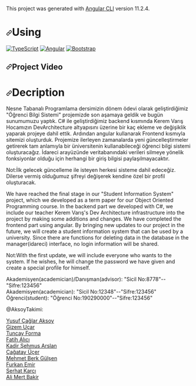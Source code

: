 This project was generated with [Angular CLI](https://github.com/angular/angular-cli) version 11.2.4.

<h1><a id="user-content-using" class="anchor" aria-hidden="true" href="#using"><svg class="octicon octicon-link" viewBox="0 0 16 16" version="1.1" width="16" height="16" aria-hidden="true"><path fill-rule="evenodd" d="M7.775 3.275a.75.75 0 001.06 1.06l1.25-1.25a2 2 0 112.83 2.83l-2.5 2.5a2 2 0 01-2.83 0 .75.75 0 00-1.06 1.06 3.5 3.5 0 004.95 0l2.5-2.5a3.5 3.5 0 00-4.95-4.95l-1.25 1.25zm-4.69 9.64a2 2 0 010-2.83l2.5-2.5a2 2 0 012.83 0 .75.75 0 001.06-1.06 3.5 3.5 0 00-4.95 0l-2.5 2.5a3.5 3.5 0 004.95 4.95l1.25-1.25a.75.75 0 00-1.06-1.06l-1.25 1.25a2 2 0 01-2.83 0z"></path></svg></a>Using</h1>

<p><a href="https://www.typescriptlang.org/" rel="nofollow"><img src="https://camo.githubusercontent.com/6cf9abe9d706421df40ff4feff208a5728df2b77f9eb21f24d09df00a0d69203/68747470733a2f2f696d672e736869656c64732e696f2f62616467652f547970655363726970742d3030374143433f7374796c653d666f722d7468652d6261646765266c6f676f3d74797065736372697074266c6f676f436f6c6f723d7768697465" alt="TypeScript" data-canonical-src="https://img.shields.io/badge/TypeScript-007ACC?style=for-the-badge&amp;logo=typescript&amp;logoColor=white" style="max-width:100%;"></a>
<a href="https://angular.io/" rel="nofollow"><img src="https://camo.githubusercontent.com/29026b68c52288230bf32bc2268e47e5c3b81dba23106fb062fcc0541f8e9529/68747470733a2f2f696d672e736869656c64732e696f2f62616467652f416e67756c61722d4444303033313f7374796c653d666f722d7468652d6261646765266c6f676f3d616e67756c6172266c6f676f436f6c6f723d7768697465" alt="Angular" data-canonical-src="https://img.shields.io/badge/Angular-DD0031?style=for-the-badge&amp;logo=angular&amp;logoColor=white" style="max-width:100%;"></a>
<a href="https://getbootstrap.com/docs/" rel="nofollow"><img src="https://camo.githubusercontent.com/b13ed67c809178963ce9d538175b02649800772be1ce0cb02da5879e5614e236/68747470733a2f2f696d672e736869656c64732e696f2f62616467652f426f6f7473747261702d3536334437433f7374796c653d666f722d7468652d6261646765266c6f676f3d626f6f747374726170266c6f676f436f6c6f723d7768697465" alt="Bootstrap" data-canonical-src="https://img.shields.io/badge/Bootstrap-563D7C?style=for-the-badge&amp;logo=bootstrap&amp;logoColor=white" style="max-width:100%;"></a></p>

<h2><a id="user-content-projects-youtube-video-" class="anchor" aria-hidden="true" href="#projects-youtube-video-"><svg class="octicon octicon-link" viewBox="0 0 16 16" version="1.1" width="16" height="16" aria-hidden="true"><path fill-rule="evenodd" d="M7.775 3.275a.75.75 0 001.06 1.06l1.25-1.25a2 2 0 112.83 2.83l-2.5 2.5a2 2 0 01-2.83 0 .75.75 0 00-1.06 1.06 3.5 3.5 0 004.95 0l2.5-2.5a3.5 3.5 0 00-4.95-4.95l-1.25 1.25zm-4.69 9.64a2 2 0 010-2.83l2.5-2.5a2 2 0 012.83 0 .75.75 0 001.06-1.06 3.5 3.5 0 00-4.95 0l-2.5 2.5a3.5 3.5 0 004.95 4.95l1.25-1.25a.75.75 0 00-1.06-1.06l-1.25 1.25a2 2 0 01-2.83 0z"></path></svg></a>Project Video</h2>


<h1><a id="user-content-using" class="anchor" aria-hidden="true" href="#using"><svg class="octicon octicon-link" viewBox="0 0 16 16" version="1.1" width="16" height="16" aria-hidden="true"><path fill-rule="evenodd" d="M7.775 3.275a.75.75 0 001.06 1.06l1.25-1.25a2 2 0 112.83 2.83l-2.5 2.5a2 2 0 01-2.83 0 .75.75 0 00-1.06 1.06 3.5 3.5 0 004.95 0l2.5-2.5a3.5 3.5 0 00-4.95-4.95l-1.25 1.25zm-4.69 9.64a2 2 0 010-2.83l2.5-2.5a2 2 0 012.83 0 .75.75 0 001.06-1.06 3.5 3.5 0 00-4.95 0l-2.5 2.5a3.5 3.5 0 004.95 4.95l1.25-1.25a.75.75 0 00-1.06-1.06l-1.25 1.25a2 2 0 01-2.83 0z"></path></svg></a>Decription</h1>


Nesne Tabanalı Programlama dersimizin dönem ödevi olarak geliştirdiğimiz "Öğrenci Bilgi Sistemi" projemizde son aşamaya geldik ve bugün sunumumuzu yaptık.
C# ile geliştirdiğimiz backend kısmında Kerem Varış Hocamızın DevArchitecture altyapısını üzerine bir kaç ekleme ve değişiklik yaparak projeye dahil ettik. Ardından angular kullanarak Frontend kısmıyla sitemizi oluşturduk.
Projemize ilerleyen zamanalarda yeni güncelleştirmeler getirerek tam anlamıyla bir üniversitenin kullanabileceği öğrenci bilgi sistemi oluşturacağız.
İdareci arayüzünde veritabanındaki verileri silmeye yönelik fonksiyonlar olduğu için herhangi bir giriş bilgisi paylaşılmayacaktır.

Not:İlk gelecek güncelleme ile isteyen herkesi sisteme dahil edeceğiz. Dilerse vermiş olduğumuz şifreyi değişerek kendine özel bir profil oluşturacak.

We have reached the final stage in our "Student Information System" project, which we developed as a term paper for our Object Oriented Programming course. 
In the backend part we developed with C#, we include our teacher Kerem Varış's Dev Architecture infrastructure into the project by making some additions and changes. We have completed the frontend part using angular. 
By bringing new updates to our project in the future, we will create a student information system that can be used by a university. 
Since there are functions for deleting data in the database in the manager(idareci) interface, no login information will be shared. 

Not:With the first update, we will include everyone who wants to the system. If he wishes, he will change the password we have given and create a special profile for himself. 


Akademisyen(academician)/Danışman(advisor): "Sicil No:8778"--"Sifre:123456"		      
Akademisyen(academician): "Sicil No:12348"--"Sifre:123456"            
Öğrenci(student): "Öğrenci No:190290000"--"Sifre:123456"


@AksoyTakimi:

<a href="https://www.linkedin.com/in/yusuf-çağlar-aksoy-81b4b6207/">Yusuf Çağlar Aksoy</a><br />
<a href="https://www.linkedin.com/in/gizem-uçar-644a33209/">Gizem Uçar</a><br />
<a href="https://www.linkedin.com/in/tuncay-forma-b969621a2/">Tuncay Forma</a><br />
<a href="https://www.linkedin.com/in/fthalc/">Fatih Alıcı</a><br />
<a href="https://www.linkedin.com/in/kadir-şehmus-arslan-29716420a/">Kadir Şehmus Arslan</a><br />
<a href="https://www.linkedin.com/in/çağatay-ucer-1a7b45196/">Çağatay Üçer</a><br />
<a href="https://www.linkedin.com/in/mehmet-berk-gülşen-5784a31b0/">Mehmet Berk Gülşen</a><br />
<a href="">Furkan Emir</a><br />
<a href="">Serhat Karcı</a><br />
<a href="https://www.linkedin.com/in/ali-mert-bakir-8a7b58200/">Ali Mert Bakir</a><br />
